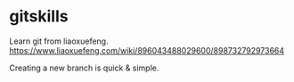 # gitskills
Learn git from liaoxuefeng. https://www.liaoxuefeng.com/wiki/896043488029600/898732792973664

Creating a new branch is quick & simple.
